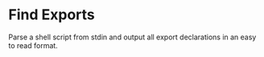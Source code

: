 # Find Exports

Parse a shell script from stdin and output all export declarations in an easy to read format.

